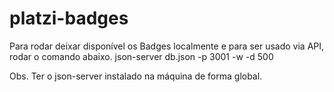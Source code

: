# platzi-badges

Para rodar deixar disponível os Badges localmente e para ser usado via API, rodar o comando abaixo. 
json-server db.json -p 3001 -w -d 500

Obs. Ter o json-server instalado na máquina de forma global. 